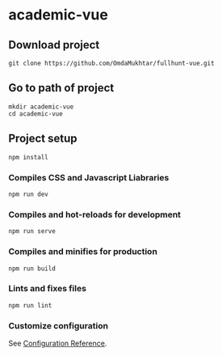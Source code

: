 # academic-vue

## Download project
```
git clone https://github.com/OmdaMukhtar/fullhunt-vue.git
```
## Go to path of project 
```
mkdir academic-vue
cd academic-vue
```
## Project setup
```
npm install
```

### Compiles CSS and Javascript Liabraries
```
npm run dev
```

### Compiles and hot-reloads for development
```
npm run serve
```

### Compiles and minifies for production
```
npm run build
```

### Lints and fixes files
```
npm run lint
```

### Customize configuration
See [Configuration Reference](https://cli.vuejs.org/config/).
